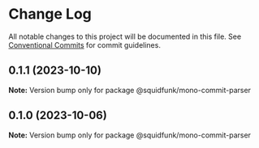 # Change Log

All notable changes to this project will be documented in this file.
See [Conventional Commits](https://conventionalcommits.org) for commit guidelines.

## 0.1.1 (2023-10-10)

**Note:** Version bump only for package @squidfunk/mono-commit-parser





## 0.1.0 (2023-10-06)

**Note:** Version bump only for package @squidfunk/mono-commit-parser
